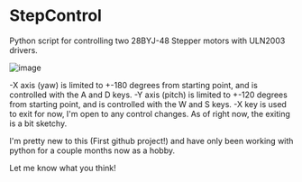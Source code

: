 # StepControl
Python script for controlling two 28BYJ-48 Stepper motors with ULN2003 drivers.

![image](https://cloud.githubusercontent.com/assets/21973290/18392627/77cc0bf4-7680-11e6-8155-6b55b4ac018e.jpeg)

-X axis (yaw) is limited to +-180 degrees from starting point, and is controlled with the A and D keys.
-Y axis (pitch) is limited to +-120 degrees from starting point, and is controlled with the W and S keys.
-X key is used to exit for now, I'm open to any control changes. As of right now, the exiting is a bit sketchy.

I'm pretty new to this (First github project!) and have only been working with python for a couple months now as a hobby.

Let me know what you think!
